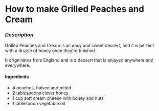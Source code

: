<h1>How to make Grilled Peaches and Cream</h1>

<h3><em>Description</em></h3>

<body>
  <p>Grilled Peaches and Cream is an easy and sweet dessert, and it is perfect with a drizzle of honey once they're finished.</p>
  
  <p>It origninates from England and is a dessert that is enjoyed anywhere and everywhere.</p>
</body>

 <h4>Ingredients</h4>
 <ul>
   <li>4 peaches, halved and pitted</li>
   <li>2 tablespoons clover honey</li>
   <li>1 cup soft cream cheese with honey and nuts</li>
   <li>1 tablespoon vegetable oil</li>
 </ul>
 
